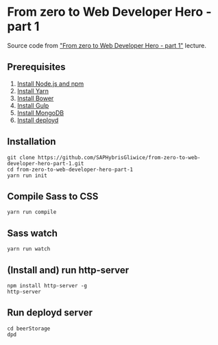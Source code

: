 # From zero to Web Developer Hero - part 1

Source code from ["From zero to Web Developer Hero - part 1"](https://www.facebook.com/events/304725136578276/) lecture.

## Prerequisites
1. [Install Node.js and npm](https://docs.npmjs.com/getting-started/installing-node)
2. [Install Yarn](https://yarnpkg.com/en/docs/install)
3. [Install Bower](https://bower.io/#install-bower)
4. [Install Gulp](https://github.com/gulpjs/gulp/blob/master/docs/getting-started.md)
5. [Install MongoDB](https://docs.mongodb.com/manual/administration/install-community/)
6. [Install deployd](https://github.com/deployd/deployd#install-from-npm)

## Installation
```
git clone https://github.com/SAPHybrisGliwice/from-zero-to-web-developer-hero-part-1.git
cd from-zero-to-web-developer-hero-part-1
yarn run init
```

## Compile Sass to CSS
```
yarn run compile
```

## Sass watch
```
yarn run watch
```

## (Install and) run http-server
```
npm install http-server -g
http-server
```

## Run deployd server
```
cd beerStorage
dpd
```
